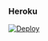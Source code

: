 ### Heroku
[![Deploy](https://www.herokucdn.com/deploy/button.svg)](https://heroku.com/deploy?template=https://github.com/AleJefe36/7.1.5) 
